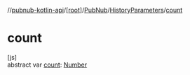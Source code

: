 //[pubnub-kotlin-api](../../../../index.md)/[[root]](../../index.md)/[PubNub](../index.md)/[HistoryParameters](index.md)/[count](count.md)

# count

[js]\
abstract var [count](count.md): [Number](https://kotlinlang.org/api/latest/jvm/stdlib/kotlin/-number/index.html)
